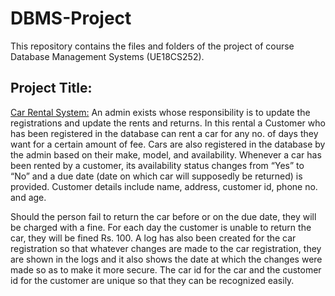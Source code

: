 # DBMS-Project
This repository contains the files and folders of the project of course Database Management Systems (UE18CS252).<br>

## Project Title:
<u>Car Rental System:</u> An admin exists whose responsibility is to update the registrations and update the rents and returns. In this rental a Customer who has been registered in the database can rent a car for any no. of days they want for a certain amount of fee. Cars are also registered in the database by the admin based on their make, model, and availability. Whenever a car has been rented by a customer, its availability status changes from “Yes” to “No” and a due date (date on which car will supposedly be returned) is provided. Customer details include name, address, customer id, phone no. and age. <p>Should the person fail to return the car before or on the due date, they will be charged with a fine. For each day the customer is unable to return the car, they will be fined Rs. 100. A log has also been created for the car registration so that whatever changes are made to the car registration, they are shown in the logs and it also shows the date at which the changes were made so as to make it more secure. The car id for the car and the customer id for the customer are unique so that they can be recognized easily. </p>
